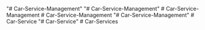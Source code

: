 "# Car-Service-Management" 
"# Car-Service-Management" 
#   C a r - S e r v i c e - M a n a g e m e n t  
 #   C a r - S e r v i c e - M a n a g e m e n t  
 "# Car-Service-Management" 
#   C a r - S e r v i c e  
 "# Car-Service" 
#   C a r - S e r v i c e s  
 